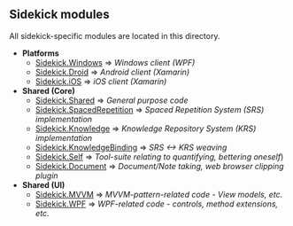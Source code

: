 ## Sidekick modules

All sidekick-specific modules are located in this directory.

* **Platforms**
  * [Sidekick.Windows](src/Sidekick.Windows) => *Windows client (WPF)*
  * [Sidekick.Droid](src/Sidekick.Droid) => *Android client (Xamarin)*
  * [Sidekick.iOS](src/Sidekick.iOS) => *iOS client (Xamarin)*
* **Shared (Core)**
  * [Sidekick.Shared](src/Sidekick.Shared) => *General purpose code*
  * [Sidekick.SpacedRepetition](src/Sidekick.SpacedRepetition) => *Spaced Repetition System (SRS) implementation*
  * [Sidekick.Knowledge](#) => *Knowledge Repository System (KRS) implementation*
  * [Sidekick.KnowledgeBinding](#) => *SRS <-> KRS weaving*
  * [Sidekick.Self](#) => *Tool-suite relating to quantifying, bettering oneself*)
  * [Sidekick.Document](#) => *Document/Note taking, web browser clipping plugin*
* **Shared (UI)**
  * [Sidekick.MVVM](src/Sidekick.MVVM) => *MVVM-pattern-related code - View models, etc.*
  * [Sidekick.WPF](src/Sidekick.WPF) => *WPF-related code - controls, method extensions, etc.*

